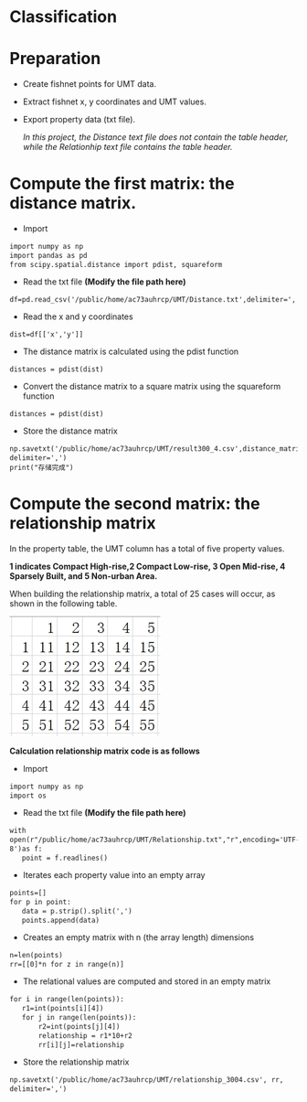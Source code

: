 # Classification

# Preparation
- Create fishnet points for UMT data.
- Extract fishnet x, y coordinates and UMT values.
- Export property data (txt file).

  *In this project, the Distance text file does not contain the table header, while the Relationhip text file contains the table header.*

# Compute the first matrix: the distance matrix.
- Import
 ```
import numpy as np
import pandas as pd
from scipy.spatial.distance import pdist, squareform
```
- Read the txt file
**(Modify the file path here)**
 ```
df=pd.read_csv('/public/home/ac73auhrcp/UMT/Distance.txt',delimiter=',',header='infer')
 ```
- Read the x and y coordinates
 ```
dist=df[['x','y']]
 ```
- The distance matrix is calculated using the pdist function
 ```
distances = pdist(dist)
 ```
- Convert the distance matrix to a square matrix using the squareform function
 ```
distances = pdist(dist)
 ```
- Store the distance matrix
 ```
np.savetxt('/public/home/ac73auhrcp/UMT/result300_4.csv',distance_matrix, delimiter=',')
print("存储完成")
 ```

# Compute the second matrix: the relationship matrix
In the property table, the UMT column has a total of five property values.

**1 indicates Compact High-rise,2 Compact Low-rise, 3 Open Mid-rise, 4 Sparsely Built, and 5 Non-urban Area.**

When building the relationship matrix, a total of 25 cases will occur, as shown in the following table.

![](/relationship.jpg) 

**Calculation relationship matrix code is as follows**
- Import
 ```
import numpy as np
import os 
```
- Read the txt file
**(Modify the file path here)**
 ```
with open(r"/public/home/ac73auhrcp/UMT/Relationship.txt","r",encoding='UTF-8')as f:
    point = f.readlines()
 ```
- Iterates each property value into an empty array
 ```
points=[]
for p in point:
    data = p.strip().split(',')
    points.append(data)
 ```
- Creates an empty matrix with n (the array length) dimensions
 ```
n=len(points)
rr=[[0]*n for z in range(n)]
 ```
- The relational values are computed and stored in an empty matrix
 ```
for i in range(len(points)):
    r1=int(points[i][4])
    for j in range(len(points)):
        r2=int(points[j][4])
        relationship = r1*10+r2
        rr[i][j]=relationship
 ```
- Store the relationship matrix
 ```
np.savetxt('/public/home/ac73auhrcp/UMT/relationship_3004.csv', rr, delimiter=',')
 ```

